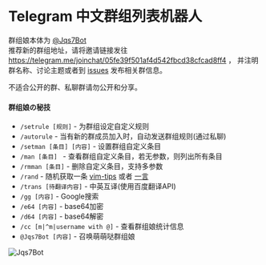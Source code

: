 # Telegram 中文群组列表机器人

群组娘本体为 [@Jqs7Bot](https://telegram.me/Jqs7Bot)<br/>
推荐新的群组地址，请将邀请链接发往
https://telegram.me/joinchat/05fe39f501af4d542fbcd38cfcad8ff4 ，
并注明群名称、讨论主题或者到
[issues](https://github.com/jqs7/telegram-chinese-groups/issues)
发布相关群信息。

不适合公开的群、私聊群请勿公开和分享。

#### 群组娘の秘技

- `/setrule [规则]` - 为群组设定自定义规则
- `/autorule` - 当有新的群成员加入时，自动发送群组规则(通过私聊)
- `/setman [条目] [内容]` - 设置群组自定义条目
- `/man [条目] ` - 查看群组自定义条目，若无参数，则列出所有条目
- `/rmman [条目]` - 删除自定义条目，支持多参数
- `/rand` - 随机获取一条 [vim-tips](http://vim-tips.com/about) 或者  [一言](http://hitokoto.us/index.html)
- `/trans [待翻译内容]` - 中英互译(使用百度翻译API)
- `/gg [内容]` - Google搜索
- `/e64 [内容]` - base64加密
- `/d64 [内容]` - base64解密
- `/cc [m|^m|username with @]` - 查看群组娘统计信息
- `@Jqs7Bot [内容]` - 召唤萌萌哒群组娘

![Jqs7Bot](http://ww2.sinaimg.cn/large/71d9577dgw1eu5kuwdr3yj21kw1k7qhp.jpg)
